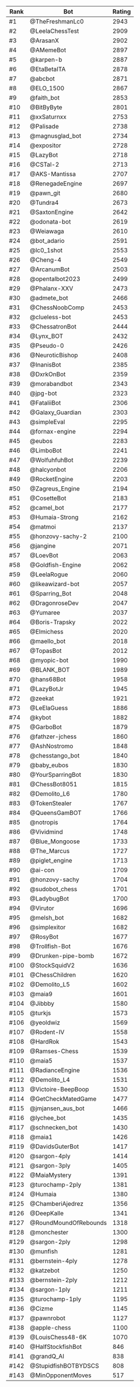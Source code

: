 Rank|Bot|Rating
---|---|---
#1|@TheFreshmanLc0|2943
#2|@LeelaChessTest|2909
#3|@ArasanX|2902
#4|@AMemeBot|2897
#5|@karpen-b|2887
#6|@EtaBetaITA|2878
#7|@abcbot|2871
#8|@ELO_1500|2867
#9|@faith_bot|2853
#10|@BitByByte|2801
#11|@xxSaturnxx|2753
#12|@Palisade|2738
#13|@magnusglad_bot|2734
#14|@expositor|2728
#15|@LazyBot|2718
#16|@CSTal-2|2713
#17|@AKS-Mantissa|2707
#18|@RenegadeEngine|2697
#19|@pawn_git|2680
#20|@Tundra4|2673
#21|@SaxtonEngine|2642
#22|@odonata-bot|2619
#23|@Weiawaga|2610
#24|@bot_adario|2591
#25|@lc0_1shot|2553
#26|@Cheng-4|2549
#27|@ArcanumBot|2503
#28|@opentalbot2023|2499
#29|@Phalanx-XXV|2473
#30|@admete_bot|2466
#31|@ChessNoobComp|2453
#32|@clueless-bot|2453
#33|@ChessatronBot|2444
#34|@Lynx_BOT|2432
#35|@Pseudo-0|2426
#36|@NeuroticBishop|2408
#37|@InanisBot|2385
#38|@DxrkOnBot|2359
#39|@morabandbot|2343
#40|@jpg-bot|2323
#41|@FataliiBot|2306
#42|@Galaxy_Guardian|2303
#43|@simpleEval|2295
#44|@fornax-engine|2294
#45|@eubos|2283
#46|@LimboBot|2241
#47|@WolfuhfuhBot|2239
#48|@halcyonbot|2206
#49|@RocketEngine|2203
#50|@Zagreus_Engine|2194
#51|@CosetteBot|2183
#52|@camel_bot|2177
#53|@Humaia-Strong|2162
#54|@matmoi|2137
#55|@honzovy-sachy-2|2100
#56|@jangine|2071
#57|@LoevBot|2063
#58|@Goldfish-Engine|2062
#59|@LeelaRogue|2060
#60|@likeawizard-bot|2057
#61|@Sparring_Bot|2048
#62|@DragonroseDev|2047
#63|@Yumaree|2037
#64|@Boris-Trapsky|2022
#65|@Elmichess|2020
#66|@maello_bot|2018
#67|@TopasBot|2012
#68|@myopic-bot|1990
#69|@BLANK_BOT|1989
#70|@hans68Bot|1958
#71|@LazyBotJr|1945
#72|@zeekat|1921
#73|@LeElaGuess|1886
#74|@kybot|1882
#75|@GarboBot|1879
#76|@fathzer-jchess|1860
#77|@AshNostromo|1848
#78|@chesstango_bot|1840
#79|@baby_eubos|1830
#80|@YourSparringBot|1830
#81|@ChessBot8051|1815
#82|@Demolito_L6|1780
#83|@TokenStealer|1767
#84|@QueensGamBOT|1766
#85|@notropis|1764
#86|@Vividmind|1748
#87|@Blue_Mongoose|1733
#88|@The_Marcus|1727
#89|@piglet_engine|1713
#90|@ai-con|1709
#91|@honzovy-sachy|1704
#92|@sudobot_chess|1701
#93|@LadybugBot|1700
#94|@Virutor|1696
#95|@melsh_bot|1682
#96|@simplexitor|1682
#97|@RosyBot|1677
#98|@Trollfish-Bot|1676
#99|@Drunken-pipe-bomb|1672
#100|@StockSquidV2|1636
#101|@ChessChildren|1620
#102|@Demolito_L5|1602
#103|@maia9|1601
#104|@Jibbby|1580
#105|@turkjs|1573
#106|@yeoldwiz|1569
#107|@Rodent-IV|1558
#108|@HardRok|1543
#109|@Ramses-Chess|1539
#110|@maia5|1537
#111|@RadianceEngine|1536
#112|@Demolito_L4|1531
#113|@Victoire-BeepBoop|1530
#114|@GetCheckMatedGame|1477
#115|@jmjansen_aus_bot|1466
#116|@lychee_bot|1435
#117|@schnecken_bot|1430
#118|@maia1|1426
#119|@DavidsGuterBot|1417
#120|@sargon-4ply|1414
#121|@sargon-3ply|1405
#122|@MaiaMystery|1391
#123|@turochamp-2ply|1381
#124|@Humaia|1380
#125|@ChamberiAjedrez|1356
#126|@DeepKalle|1341
#127|@RoundMoundOfRebounds|1318
#128|@monchester|1300
#129|@sargon-2ply|1298
#130|@munfish|1281
#131|@bernstein-4ply|1278
#132|@katzebot|1250
#133|@bernstein-2ply|1212
#134|@sargon-1ply|1211
#135|@turochamp-1ply|1195
#136|@Cizme|1145
#137|@pawnrobot|1127
#138|@apple-chess|1100
#139|@LouisChess48-6K|1070
#140|@HalfStockfishBot|846
#141|@grandQ_AI|838
#142|@StupidfishBOTBYDSCS|808
#143|@MinOpponentMoves|517

